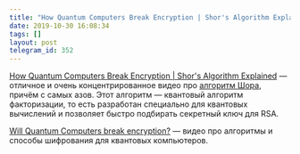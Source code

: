 ```yaml
---
title: "How Quantum Computers Break Encryption | Shor's Algorithm Explained"
date: 2019-10-30 16:08:34
tags: []
layout: post
telegram_id: 352
---
```


[How Quantum Computers Break Encryption | Shor's Algorithm Explained](https://youtu.be/lvTqbM5Dq4Q) — отличное и очень концентрированное видео про [алгоритм Шора](https://ru.wikipedia.org/wiki/%D0%90%D0%BB%D0%B3%D0%BE%D1%80%D0%B8%D1%82%D0%BC_%D0%A8%D0%BE%D1%80%D0%B0), причём с самых азов. Этот алгоритм — квантовый алгоритм факторизации, то есть разработан специально для квантовых вычислений и позволяет быстро подбирать секретный ключ для RSA.

[Will Quantum Computers break encryption?](https://youtu.be/6H_9l9N3IXU) — видео про алгоритмы и способы шифрования для квантовых компьютеров.
